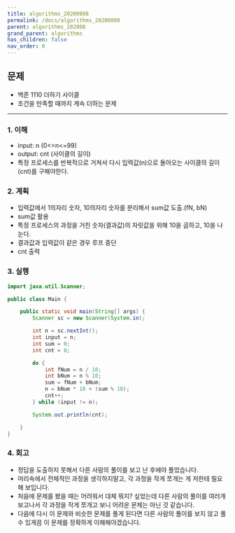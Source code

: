 ```yaml
---
title: algorithms_20200808
permalink: /docs/algorithms_20200808
parent: algorithms_202008
grand_parent: algorithms
has_children: false
nav_order: 0
---
```


## 문제

- 백준 1110 더하기 사이클
- 조건을 만족할 때까지 계속 더하는 문제

---

### 1. 이해

- input: n (0<=n<=99)
- output: cnt (사이클의 길이)
- 특정 프로세스를 반복적으로 거쳐서 다시 입력값(n)으로 돌아오는 사이클의 길이(cnt)를 구해야한다.

### 2. 계획

- 입력값에서 1의자리 숫자, 10의자리 숫자를 분리해서 sum값 도출.(fN, bN)
- sum값 활용
- 특정 프로세스의 과정을 거친 숫자(결과값)의 자릿값을 위해 10을 곱하고, 10을 나눈다.
- 결과값과 입력값이 같은 경우 루프 중단
- cnt 출력

### 3. 실행

```java
import java.util.Scanner;

public class Main {

	public static void main(String[] args) {
		Scanner sc = new Scanner(System.in);

		int n = sc.nextInt();
		int input = n;
		int sum = 0;
		int cnt = 0;

		do {
			int fNum = n / 10;
			int bNum = n % 10;
			sum = fNum + bNum;
			n = bNum * 10 + (sum % 10);
			cnt++;
		} while (input != n);

		System.out.println(cnt);

	}
}
```

### 4. 회고

- 정답을 도출하지 못해서 다른 사람의 풀이를 보고 난 후에야 풀었습니다.
- 머리속에서 전체적인 과정을 생각하지말고, 각 과정을 작게 쪼개는 게 저한테 필요해 보입니다.
- 처음에 문제를 봤을 때는 어려워서 대체 뭐지? 싶었는데 다른 사람의 풀이를 여러개 보고나서 각 과정을 작게 쪼개고 보니 어려운 문제는 아닌 것 같습니다.
- 다음에 다시 이 문제와 비슷한 문제를 풀게 된다면 다른 사람의 풀이를 보지 않고 풀 수 있게끔 이 문제를 정확하게 이해해야겠습니다.
